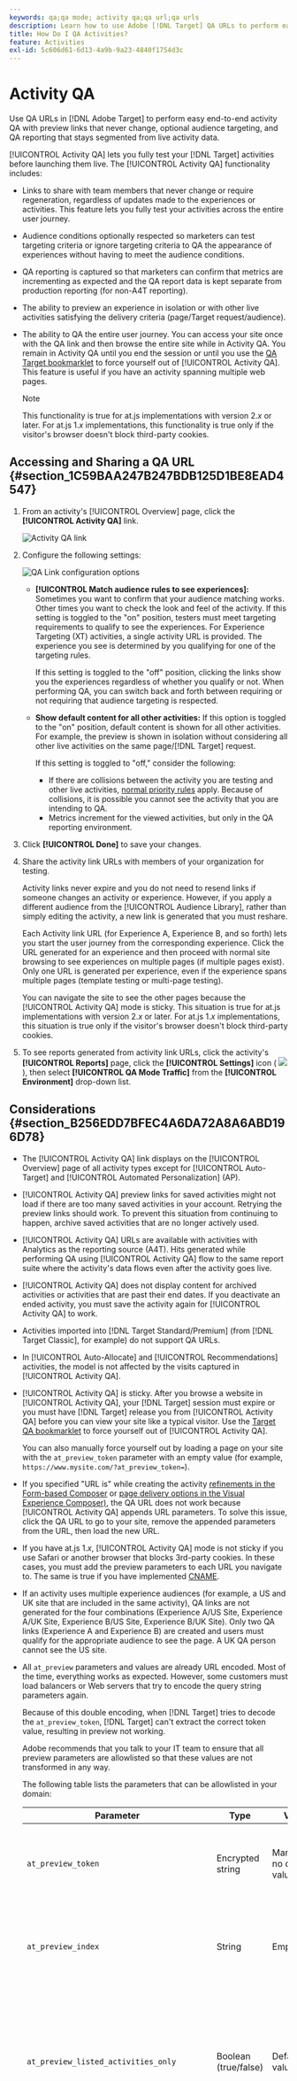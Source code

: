 ```yaml
---
keywords: qa;qa mode; activity qa;qa url;qa urls
description: Learn how to use Adobe [!DNL Target] QA URLs to perform easy end-to-end activity QA with preview links that never change, optional audience targeting, and QA reporting that stays segmented from live activity data.
title: How Do I QA Activities?
feature: Activities
exl-id: 5c606d61-6d13-4a9b-9a23-4840f1754d3c
---
```

# Activity QA 

Use QA URLs in [!DNL Adobe Target] to perform easy end-to-end activity QA with preview links that never change, optional audience targeting, and QA reporting that stays segmented from live activity data.

[!UICONTROL Activity QA] lets you fully test your [!DNL Target] activities before launching them live. The [!UICONTROL Activity QA] functionality includes:

* Links to share with team members that never change or require regeneration, regardless of updates made to the experiences or activities. This feature lets you fully test your activities across the entire user journey.
* Audience conditions optionally respected so marketers can test targeting criteria or ignore targeting criteria to QA the appearance of experiences without having to meet the audience conditions. 
* QA reporting is captured so that marketers can confirm that metrics are incrementing as expected and the QA report data is kept separate from production reporting (for non-A4T reporting). 
* The ability to preview an experience in isolation or with other live activities satisfying the delivery criteria (page/Target request/audience). 
* The ability to QA the entire user journey. You can access your site once with the QA link and then browse the entire site while in Activity QA. You remain in Activity QA until you end the session or until you use the [QA Target bookmarklet](/help/c-activities/c-activity-qa/activity-qa-bookmark.md#concept_A8A3551A4B5342079AFEED5ECF93E879) to force yourself out of [!UICONTROL Activity QA]. This feature is useful if you have an activity spanning multiple web pages.

  >[!NOTE]
  >
  >This functionality is true for at.js implementations with version 2.*x* or later. For at.js 1.*x* implementations, this functionality is true only if the visitor's browser doesn't block third-party cookies.

## Accessing and Sharing a QA URL {#section_1C59BAA247B247BDB125D1BE8EAD4547}

1. From an activity's [!UICONTROL Overview] page, click the **[!UICONTROL Activity QA]** link.

   ![Activity QA link](assets/qa_link.png)

1. Configure the following settings:

   ![QA Link configuration options](assets/qa_link_config.png)

    * **[!UICONTROL Match audience rules to see experiences]:** Sometimes you want to confirm that your audience matching works. Other times you want to check the look and feel of the activity. If this setting is toggled to the "on" position, testers must meet targeting requirements to qualify to see the experiences. For Experience Targeting (XT) activities, a single activity URL is provided. The experience you see is determined by you qualifying for one of the targeting rules.

      If this setting is toggled to the "off" position, clicking the links show you the experiences regardless of whether you qualify or not. When performing QA, you can switch back and forth between requiring or not requiring that audience targeting is respected. 
    
    * **Show default content for all other activities:** If this option is toggled to the "on" position, default content is shown for all other activities. For example, the preview is shown in isolation without considering all other live activities on the same page/[!DNL Target] request.

      If this setting is toggled to "off," consider the following:

        * If there are collisions between the activity you are testing and other live activities, [normal priority rules](/help/c-activities/priority.md#concept_1780C11FEA57440499F0047DD6900E0F) apply. Because of collisions, it is possible you cannot see the activity that you are intending to QA. 
        * Metrics increment for the viewed activities, but only in the QA reporting environment.

1. Click **[!UICONTROL Done]** to save your changes. 
1. Share the activity link URLs with members of your organization for testing.

   Activity links never expire and you do not need to resend links if someone changes an activity or experience. However, if you apply a different audience from the [!UICONTROL Audience Library], rather than simply editing the activity, a new link is generated that you must reshare.

   Each Activity link URL (for Experience A, Experience B, and so forth) lets you start the user journey from the corresponding experience. Click the URL generated for an experience and then proceed with normal site browsing to see experiences on multiple pages (if multiple pages exist). Only one URL is generated per experience, even if the experience spans multiple pages (template testing or multi-page testing). 
   
   You can navigate the site to see the other pages because the [!UICONTROL Activity QA] mode is sticky. This situation is true for at.js implementations with version 2.*x* or later. For at.js 1.*x* implementations, this situation is true only if the visitor's browser doesn't block third-party cookies.

1. To see reports generated from activity link URLs, click the activity's **[!UICONTROL Reports]** page, click the **[!UICONTROL Settings]** icon (  ![](assets/icon_gear.png) ), then select **[!UICONTROL QA Mode Traffic]** from the **[!UICONTROL Environment]** drop-down list.

## Considerations {#section_B256EDD7BFEC4A6DA72A8A6ABD196D78}

* The [!UICONTROL Activity QA] link displays on the [!UICONTROL Overview] page of all activity types except for [!UICONTROL Auto-Target] and [!UICONTROL Automated Personalization] (AP).
* [!UICONTROL Activity QA] preview links for saved activities might not load if there are too many saved activities in your account. Retrying the preview links should work. To prevent this situation from continuing to happen, archive saved activities that are no longer actively used.
* [!UICONTROL Activity QA] URLs are available with activities with Analytics as the reporting source (A4T). Hits generated while performing QA using [!UICONTROL Activity QA] flow to the same report suite where the activity's data flows even after the activity goes live. 
* [!UICONTROL Activity QA] does not display content for archived activities or activities that are past their end dates. If you deactivate an ended activity, you must save the activity again for [!UICONTROL Activity QA] to work. 
* Activities imported into [!DNL Target Standard/Premium] (from [!DNL Target Classic], for example) do not support QA URLs. 
* In [!UICONTROL Auto-Allocate] and [!UICONTROL Recommendations] activities, the model is not affected by the visits captured in [!UICONTROL Activity QA]. 
* [!UICONTROL Activity QA] is sticky. After you browse a website in [!UICONTROL Activity QA], your [!DNL Target] session must expire or you must have [!DNL Target] release you from [!UICONTROL Activity QA] before you can view your site like a typical visitor. Use the [Target QA bookmarklet](/help/c-activities/c-activity-qa/activity-qa-bookmark.md#concept_A8A3551A4B5342079AFEED5ECF93E879) to force yourself out of [!UICONTROL Activity QA].

  You can also manually force yourself out by loading a page on your site with the `at_preview_token` parameter with an empty value (for example, `https://www.mysite.com/?at_preview_token=`). 

* If you specified "URL is" while creating the activity [refinements in the Form-based Composer](/help/c-experiences/form-experience-composer.md#task_FAC842A6535045B68B4C1AD3E657E56E) or [page delivery options in the Visual Experience Composer)](/help/c-experiences/c-visual-experience-composer/viztarget-options.md#reference_3BD1BEEAFA584A749ED2D08F14732E81), the QA URL does not work because [!UICONTROL Activity QA] appends URL parameters. To solve this issue, click the QA URL to go to your site, remove the appended parameters from the URL, then load the new URL.
* If you have at.js 1.*x*, [!UICONTROL Activity QA] mode is not sticky if you use Safari or another browser that blocks 3rd-party cookies. In these cases, you must add the preview parameters to each URL you navigate to. The same is true if you have implemented [CNAME](/help/c-implementing-target/c-considerations-before-you-implement-target/implement-cname-support-in-target.md).
* If an activity uses multiple experience audiences (for example, a US and UK site that are included in the same activity), QA links are not generated for the four combinations (Experience A/US Site, Experience A/UK Site, Experience B/US Site, Experience B/UK Site). Only two QA links (Experience A and Experience B) are created and users must qualify for the appropriate audience to see the page. A UK QA person cannot see the US site. 
* All `at_preview` parameters and values are already URL encoded. Most of the time, everything works as expected. However, some customers must load balancers or Web servers that try to encode the query string parameters again.

  Because of this double encoding, when [!DNL Target] tries to decode the `at_preview_token`, [!DNL Target] can't extract the correct token value, resulting in preview not working.

  Adobe recommends that you talk to your IT team to ensure that all preview parameters are allowlisted so that these values are not transformed in any way.

  The following table lists the parameters that can be allowlisted in your domain:

  | Parameter | Type | Value | Description |
  |--- |--- |--- |--- |
  |`at_preview_token`|Encrypted string|Mandatory; no default value|An encrypted entity that contains the list of campaigns IDs that are can be executed in QA mode.|
  |`at_preview_index`|String|Empty|Format of the parameter is `<campaignIndex>` or `<campaignIndex>_< experienceIndex>`<br>Both indexes start with 1.|
  |`at_preview_listed_activities_only`|Boolean (true/false)|Default value: false|If "true," all campaigns specified in the `at_preview_index` parameters are processed.<br>If "false," all the campaigns from the page are processed, even if they were not specified in the preview token.|
  |`at_preview_evaluate_as_true_audience_ids`|String|Empty|Underscore-separated ("_") list of segmentId-s that should always (at targeting and reporting level) be evaluated as "true" in the scope of the [!DNL Target] request.|
  |`_AT_Debug`|String|Window or console|Console logging or new window.|
  |`adobe_mc_ref`|||Passes the referring URL of the default page to the new page. When used with `AppMeasurement.js` version 2.1 (or later), [!DNL Adobe Analytics] uses this parameter value as the referring URL on the new page.|
  |`adobe_mc_sdid`|||Passes the [!DNL Supplemental Data Id] (SDID) and [!DNL Experience Cloud Org Id] from the default page to the new page. Passing these IDs allow [!UICONTROL Analytics for Target] (A4T) to "stitch" together the [!DNL Target] request on the default page with the [!DNL Analytics] request on the new page.|

* The [!UICONTROL Target QA Mode] UI shows only the first URL of an experience in a multi-page activity. The assumption is that you are creating a journey test and you move from URL1 to URL2. However, if you want to go to URL2 independently, copy all the URL parameters provided against URL1 and apply them to URL2 after placing a "?" just like you see in URL1.

## Target JavaScrip library compatibility

[!DNL Target] supports the following JavaScript libraries:

* [at.js 1.x](/help/c-implementing-target/c-implementing-target-for-client-side-web/c-how-atjs-works/how-atjs-works.md)
* [at.js 2.x](/help/c-implementing-target/c-implementing-target-for-client-side-web/c-how-atjs-works/how-atjs-works.md)
* [Adobe Experience Platform Web SDK](/help/c-implementing-target/c-implementing-target-for-client-side-web/aep-web-sdk.md)

The following table lists the various activity types and indicates whether [!UICONTROL Activity QA] mode is supported for each library:

|Activity type|at.js 1.x|at.js 2.x|Platform Web SDK|
| --- | --- | --- | --- |
|[!UICONTROL A/B Test]|Yes|Yes|Yes|
|[!UICONTROL Auto-Allocate]|Yes|Yes|Yes|
|[!UICONTROL Auto-Target]|No|No|No|
|[!UICONTROL Automated Personalization] (AP)|No|No|No|
|[!UICONTROL Experience Targeting] (XT)|Yes|Yes|Yes|
|[!UICONTROL Multivariate Test] (MVT)|Yes|Yes|Yes|
|[!UICONTROL Recommendations]|Yes|Yes|Yes|




